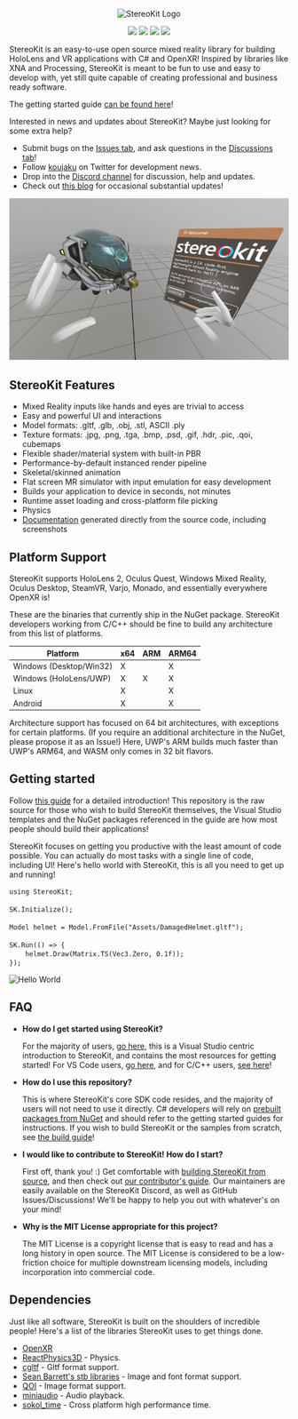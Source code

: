<p align="center"><img src="/tools/img/StereoKitWideBackground.svg" alt="StereoKit Logo" height="160"></p>
<p align="center">
    <a href="https://github.com/StereoKit/StereoKit/branches"><img src="https://img.shields.io/github/last-commit/StereoKit/StereoKit/develop" /></a>
    <a href="https://tldrlegal.com/license/mit-license"><img src="https://img.shields.io/github/license/StereoKit/StereoKit" /></a>
    <a href="https://www.nuget.org/packages/StereoKit/"><img src="https://img.shields.io/nuget/v/StereoKit" /></a>
    <a href="https://marketplace.visualstudio.com/items?itemName=NickKlingensmith.StereoKitTemplates"><img src="https://img.shields.io/visual-studio-marketplace/i/NickKlingensmith.StereoKitTemplates" /></a>
</p>

StereoKit is an easy-to-use open source mixed reality library for building HoloLens and VR applications with C# and OpenXR! Inspired by libraries like XNA and Processing, StereoKit is meant to be fun to use and easy to develop with, yet still quite capable of creating professional and business ready software.

The getting started guide [can be found here](https://stereokit.net/Pages/Guides/Getting-Started.html)!

Interested in news and updates about StereoKit? Maybe just looking for some extra help?

- Submit bugs on the [Issues tab](https://github.com/StereoKit/StereoKit/issues), and ask questions in the [Discussions tab](https://github.com/StereoKit/StereoKit/discussions)!
- Follow [koujaku](https://twitter.com/koujaku/) on Twitter for development news.
- Drop into the [Discord channel](https://discord.gg/jtZpfS7nyK) for discussion, help and updates.
- Check out [this blog](https://playdeck.net/project/stereokit) for occasional substantial updates!

![Screenshot](/tools/screenshots/FeatureImage.jpg)

## StereoKit Features

- Mixed Reality inputs like hands and eyes are trivial to access
- Easy and powerful UI and interactions
- Model formats: .gltf, .glb, .obj, .stl, ASCII .ply
- Texture formats: .jpg, .png, .tga, .bmp, .psd, .gif, .hdr, .pic, .qoi, cubemaps
- Flexible shader/material system with built-in PBR
- Performance-by-default instanced render pipeline
- Skeletal/skinned animation
- Flat screen MR simulator with input emulation for easy development
- Builds your application to device in seconds, not minutes
- Runtime asset loading and cross-platform file picking
- Physics
- [Documentation](https://stereokit.net/) generated directly from the source code, including screenshots

## Platform Support

StereoKit supports HoloLens 2, Oculus Quest, Windows Mixed Reality, Oculus Desktop, SteamVR, Varjo, Monado, and essentially everywhere OpenXR is!

These are the binaries that currently ship in the NuGet package. StereoKit developers working from C/C++ should be fine to build any architecture from this list of platforms.

| Platform | x64 | ARM | ARM64 |
|----------|-----|-----|-------|
| Windows (Desktop/Win32) | X |   | X |
| Windows (HoloLens/UWP)  | X | X | X |
| Linux                   | X |   | X |
| Android                 | X |   | X |

Architecture support has focused on 64 bit architectures, with exceptions for certain platforms. (If you require an additional architecture in the NuGet, please propose it as an Issue!) Here, UWP's ARM builds much faster than UWP's ARM64, and WASM only comes in 32 bit flavors.

## Getting started

Follow [this guide](https://stereokit.net/Pages/Guides/Getting-Started.html) for a detailed introduction! This repository is the raw source for those who wish to build StereoKit themselves, the Visual Studio templates and the NuGet packages referenced in the guide are how most people should build their applications!

StereoKit focuses on getting you productive with the least amount of code possible. You can actually do most tasks with a single line of code, including UI! Here's hello world with StereoKit, this is all you need to get up and running!

```CSharp
using StereoKit;

SK.Initialize();

Model helmet = Model.FromFile("Assets/DamagedHelmet.gltf");

SK.Run(() => {
    helmet.Draw(Matrix.TS(Vec3.Zero, 0.1f));
});
```

![Hello World](/tools/img/StereoKitMin.gif)

## FAQ

- **How do I get started using StereoKit?**
  
  For the majority of users, [go here](https://stereokit.net/Pages/Guides/Getting-Started.html), this is a Visual Studio centric introduction to StereoKit, and contains the most resources for getting started! For VS Code users, [go here](https://stereokit.net/Pages/Guides/Getting-Started-VS-Code.html), and for C/C++ users, [see here](https://stereokit.net/Pages/Guides/Getting-Started-Native.html)!

- **How do I use this repository?**
  
  This is where StereoKit's core SDK code resides, and the majority of users will not need to use it directly. C# developers will rely on [prebuilt packages from NuGet](https://www.nuget.org/packages/StereoKit/) and should refer to the getting started guides for instructions. If you wish to build StereoKit or the samples from scratch, see [the build guide](BUILDING.md)!

- **I would like to contribute to StereoKit! How do I start?**
  
  First off, thank you! :) Get comfortable with [building StereoKit from source](/BUILDING.md), and then check out [our contributor's guide](/CONTRIBUTING.md). Our maintainers are easily available on the StereoKit Discord, as well as GitHub Issues/Discussions! We'll be happy to help you out with whatever's on your mind!

- **Why is the MIT License appropriate for this project?**
  
  The MIT License is a copyright license that is easy to read and has a long history in open source. The MIT License is considered to be a low-friction choice for multiple downstream licensing models, including incorporation into commercial code.

## Dependencies

Just like all software, StereoKit is built on the shoulders of incredible people! Here's a list of the libraries StereoKit uses to get things done.

- [OpenXR](https://www.khronos.org/openxr/)
- [ReactPhysics3D](https://www.reactphysics3d.com/) - Physics.
- [cgltf](https://github.com/jkuhlmann/cgltf) - Gltf format support.
- [Sean Barrett's stb libraries](https://github.com/nothings/stb) - Image and font format support.
- [QOI](https://github.com/phoboslab/qoi) - Image format support.
- [miniaudio](https://github.com/dr-soft/miniaudio) - Audio playback.
- [sokol_time](https://github.com/floooh/sokol) - Cross platform high performance time.